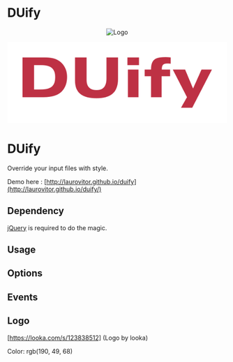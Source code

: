 # DUify
<p align="center">
  <img width="290" height="107" src="/src/imagens/logo.svg" alt="Logo">
</p>


![DUify](src/images/logo.svg)

DUify
=====

Override your input files with style.

Demo here : [http://laurovitor.github.io/duify](http://laurovitor.github.io/duify/)


## Dependency

[jQuery](https://github.com/jquery/jquery) is required to do the magic.

## Usage

## Options

## Events


## Logo

[https://looka.com/s/123838512] (Logo by looka)

Color: rgb(190, 49, 68)
